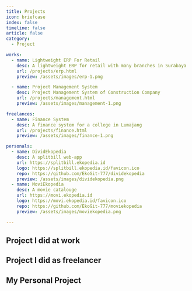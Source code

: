 ```yaml
---
title: Projects
icon: briefcase
index: false
timeline: false
article: false
category:
  - Project

works:
  - name: Lightweight ERP For Retail
    desc: A lightweight ERP for retail with many branches in Surabaya
    url: /projects/erp.html
    preview: /assets/images/erp-1.png

  - name: Project Management System
    desc: Project Management System of Construction Company
    url: /projects/management.html
    preview: /assets/images/management-1.png

freelances:
  - name: Finance System
    desc: A finance system for a college in Lumajang
    url: /projects/finance.html
    preview: /assets/images/finance-1.png

personals:
  - name: DividEkopedia
    desc: A splitbill web-app
    url: https://splitbill.ekopedia.id
    logo: https://splitbill.ekopedia.id/favicon.ico
    repo: https://github.com/EkoGit-777/dividekopedia
    preview: /assets/images/dividekopedia.png
  - name: MoviEkopedia
    desc: A movie catalouge
    url: https://movi.ekopedia.id
    logo: https://movi.ekopedia.id/favicon.ico
    repo: https://github.com/EkoGit-777/moviekopedia
    preview: /assets/images/moviekopedia.png

---
```


## Project I did at work

<SiteInfo
  v-for="item in $frontmatter.works"
  :key="item.link"
  v-bind="item"
/>

## Project I did as freelancer

<SiteInfo
  v-for="item in $frontmatter.freelances"
  :key="item.link"
  v-bind="item"
/>

## My Personal Project

<SiteInfo
  v-for="item in $frontmatter.personals"
  :key="item.link"
  v-bind="item"
/>